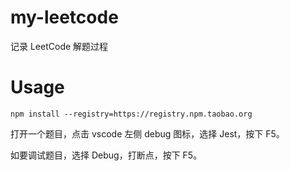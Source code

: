 # my-leetcode
记录 LeetCode 解题过程

# Usage
```
npm install --registry=https://registry.npm.taobao.org
```

打开一个题目，点击 vscode 左侧 debug 图标，选择 Jest，按下 F5。

如要调试题目，选择 Debug，打断点，按下 F5。
